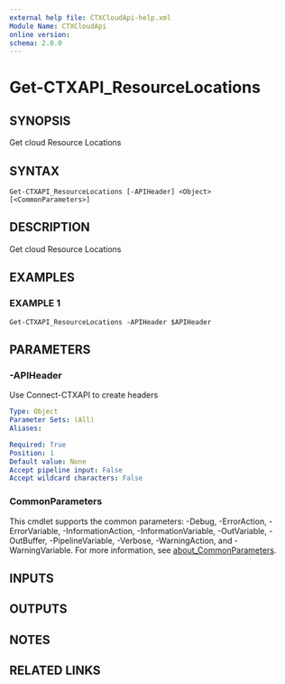 ```yaml
---
external help file: CTXCloudApi-help.xml
Module Name: CTXCloudApi
online version:
schema: 2.0.0
---
```


# Get-CTXAPI_ResourceLocations

## SYNOPSIS
Get cloud Resource Locations

## SYNTAX

```
Get-CTXAPI_ResourceLocations [-APIHeader] <Object> [<CommonParameters>]
```

## DESCRIPTION
Get cloud Resource Locations

## EXAMPLES

### EXAMPLE 1
```
Get-CTXAPI_ResourceLocations -APIHeader $APIHeader
```

## PARAMETERS

### -APIHeader
Use Connect-CTXAPI to create headers

```yaml
Type: Object
Parameter Sets: (All)
Aliases:

Required: True
Position: 1
Default value: None
Accept pipeline input: False
Accept wildcard characters: False
```

### CommonParameters
This cmdlet supports the common parameters: -Debug, -ErrorAction, -ErrorVariable, -InformationAction, -InformationVariable, -OutVariable, -OutBuffer, -PipelineVariable, -Verbose, -WarningAction, and -WarningVariable. For more information, see [about_CommonParameters](http://go.microsoft.com/fwlink/?LinkID=113216).

## INPUTS

## OUTPUTS

## NOTES

## RELATED LINKS
